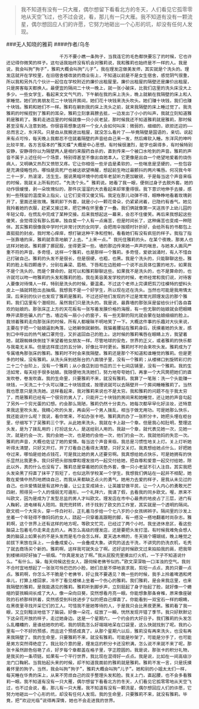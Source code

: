 > 我不知道有没有一只大雁，偶尔想留下看看北方的冬天，人们看见它孤零零地从天空飞过，也不过会说，看，那儿有一只大雁。我不知道有没有一颗流星，偶尔想回应人们的许愿，它努力地砸出一个心形的坑，却没有任何人发现。

###无人知晓的雅莉
####作者/乌冬

						千万不要小瞧一条狗子，当我连它的毛色都快要忘了的时候，它也许还记得你微笑的样子。这句话我始终没有机会对雅莉说，我和雅莉也始终是不一样的人。我是说，我会叫狗“狗子”，雅莉大概会叫狗“儿子”。我在理发店做美发师，其实就是个洗头的。理发店就开在学校里，在旧宿舍楼改装的商业街上，不知道以前是不是女生宿舍，感觉阴气很重，所以我和另外几个伙计一起住在学校附近的廉价出租屋里。廉价出租屋的隔壁还是廉价出租屋，只是房客每天都换人。最便宜的隔间二十块一晚上，就一张小破床，比我们店里的洗头床没大上多少。一些女学生，看起来文文气气的，下午躺在我的床上洗头，晚上就躺在我隔壁的床上和人家睡觉。她们的男朋友花二十块钱开房间，她们花十块钱来洗头吹头。她们赚十块钱，我们也赚十块钱。雅莉和她们不一样。雅莉在躺到我的床上洗头之前，就来我隔壁的床上睡过觉了。我洗雅莉的时候捏到了雅莉的耳朵，雅莉立刻拿肩膀去抵，一边发出了小小的叫声，我就立刻知道雅莉是雅莉了。雅莉走进店里的时候就像一只小灰老鼠，那时候我还不知道雅莉就是雅莉，那时候甚至没有人注意到她。你很容易想象这样一个女人会如何叫床：微弱的，细细的，欲拒还迎的——总而言之，东洋风。只是自从我搬进出租屋，就没怎么看片了——毕竟隔壁是国语的，亲切。说起来有点可怜，每天晚上我都忍不住就着隔壁的声音给自己来一发，然后瘫软入睡。东洋风的呻吟比较平常，各方言版本的“雅灭蝶”大概是中心思想。有时候很激烈，脏字也飙得多，有时候特别安静，安静得你以为隔壁两人是相约来服药自杀的，直到传来一个被口水呛到的声音。雅莉的声音不属于上述任何一个场景，特别得甚至不像出自她本人。它更像是出自一个绝望地爱着的烧伤病人，又明确又热烈又愤怒又疼。它让你相信一些牙齿是柔软的，一些喘息是坚硬的，一些包容是充满侵略性的。哪怕是具死尸也被这欲望唤醒，想起前生吻过最颤抖的两片嘴唇。何况我今年二十一岁，热滚滚，活生生。据说黑暗环境中的成年老鼠听力更加敏锐，于是每当这个声音来临的时候，我就关上所有的灯。“先洗个头。” 雅莉说。她看了我一眼，便侧过身子去脱外套。她的动作很缓慢，剥一朵玫瑰似的，那件灰溜溜的大衣看起来却笨重得很。我下意识地伸手去接，感到一些残留的温度染上指尖，让它们变得又傻又钝。我定在那儿动弹不得，眼睁睁地看着玫瑰剥开了，里面还是玫瑰。雅莉卸下外套，就是小小一颗花骨朵，仍紧紧闭着，已隐约有香气。她见我拎着她的衣服，赶紧又接过来，把它捧在怀里叠了一叠。我们俩就像第一天送孩子上幼儿园的年轻父母，在慌乱中完成了某种交接。后来我想起这一幕来，会忍不住傻笑。再后来我想起这些傻笑，会觉得没有那么孤单。独自爱一个人有一点痛苦，但是时间长了，这种痛苦也变成一种陪伴。其实雅莉很像我中学时代非常讨厌的女同学，会把雨伞按顺时针折好，会给所有的书都包上直挺挺的封皮。我时常心痒痒，想打破这种干净和控制，看看她们有没有疯狂的样子。我指了指一张靠墙的床，雅莉就乖乖地躺了上去。“上来一点。” 我托住雅莉的头。在某个夜晚，那男人也这样对她说。雅莉挪了挪屁股，坐得更深一些。墙的那边传来她一声声的喘息，与她本人画风严重不符的声音。多奇怪，这样一个雅莉，也是那样一个雅莉。多奇怪，爱欲汹涌时，有人不惜自己打破自己。雅莉的头发不是很长，但是很硬，也粗，也黑。我是个洗头的，只能聊聊这些。雅莉的脸上有四颗痦子，分别在鼻梁、眉梢、下唇和左边脸颊一个说不出具体位置的地方。如果我不是个洗头的，而是个算命的，就可以和雅莉聊聊这些。如果我不是洗头的，也不是算命的，也许就可以吻一吻雅莉的头发和雅莉的脸。我在美容美发学校的时候，老师经常和我们说，对待客人要像对待情人一样，特别是洗头的时候，要温柔。不过这个老师上完课把剪刀往模特的塑料头皮上一插就转脸出去抽烟。我想我不是一个好学生，所以现在还在洗头。当然也可能是我用情太深。后来别的伙计也发现了雅莉是雅莉。不过还好他们发现的不过是常常光顾理发店的那个雅莉。我们店里有个潜规则，虽然我们只是洗头的。我是说，最靠墙的那张床是留给伙计们各自喜欢的姑娘的。那张床正上方的天花板有一张写着发膜价格的海报，有一些无聊的姑娘就会把眼睛睁开读那些骗人的广告。墙边有一扇小小的窗子，有一些无聊的阳光就会蒙在姑娘细细的脸上。我领着雅莉走向那张床的时候，所有人都暧昧不明地笑了一下。大概这件事的乐趣对大伙来说，主要在于把一个姑娘逼到角落，让她躺倒就躺倒。我猫着腰站在雅莉身后，抚摸着她的头发，感到口中呼出的热气被口罩兜住，又折返回自己的脸上。这时候的雅莉嘴唇在眼睛上方，我望着她，就跟蜘蛛侠倒挂下来望着他女朋友一样。尽管地球的安危，世界的正义，或者雅莉的快乐都与我毫无关系。但是这样度过的五分钟，好像比平时更长。雅莉时不时会来吹头发。雅莉成为了专属墙角那张床的雅莉。雅莉时不时会来我隔壁。雅莉还是那个不知道和谁睡觉的雅莉。但是更多的时候，没有雅莉。从洗头床到结账台的八面镜子里，没有一个雅莉；从楼梯口到旋转彩灯的二十二个台阶上，没有一个雅莉；从小食店到旧书店的三十七间店铺里，没有一个雅莉。我的生活如常，每天经手很多姑娘。我随便地洗洗她们，努力地夸夸她们，再拿一个大风筒把她们的直发吹卷，卷发吹直。我的生命里，只要雅莉不来，就没有雅莉。我算了一笔账：洗一个头能赚一块钱，一天洗二十个头可以赚二十块钱提成，按理说就可以去隔壁开一个房间睡睡雅莉了。当然我也愿意只是洗洗她。这样看起来，我对雅莉来说也不是太穷。我和雅莉的问题不在于我太穷了，而是雅莉已经有一个很穷的男人了，只能开二十块钱的房间来和她睡觉，还让她的声音勾起了另外一个穷光蛋的幻想。约会那么简陋，雅莉仍然十分卖力。她每次都早早化好淡妆，还特意来我这里吹头发。我精心吹的头发，再由另一个男人拨乱，相当于做无用功。可是她那么快乐，我还能说什么呢？我说，看你常来，不如办张卡吧。雅莉真的办了一张积分卡，她把头埋在柜台里，仔细写下了吴雅莉三个字。从此她来洗头，我就在卡上敲一个章。但是我心知肚明，整理这头发，是为了拨乱用的；打扮这女人，是送给别人用的。我敲一个章，就代表见她一次，见她一次，就是约会一次，我约会她一次，也是她约会他一次，他们约会一次，我就他妈的失恋一次。雅莉的声音，大概也佐证了她的爱情。每当这个声音来临，我总是习惯性地关上灯。关上灯听她听得太清楚，只好又开灯。开了灯看自己看得太清楚，只好又关灯。我真想给她点什么，好把她夺过来，哪怕是给她点钱花，可是我比她的男人还要穷啊。我真想给她点快乐，可是她拥有的快乐显然比我更多。我只好把头部按摩和理发技巧一起交付给她，把自尊和爱意一起交付给她，除此以外，真的什么也没有了。雅莉总是穿着她的灰色外套，像一只小老鼠不引人注目。其实我把头发染黑了捋直了抹平了剪短了，也似这所学校某一个学生。我想我们俩站在一起并不相配，她敢在爱情中热烈地燃烧自己，而我从来都缺乏点火的勇气。她用力去爱的样子，是我从未见过的自己。也许爱情就是有这种力量，让公主变成骑士，让英雄甘做平民，让一个人内心的勇敢光芒四射，照得另一个人的懦弱无可遁形。一个礼拜六，我请了假，去看我的同乡欧文。喔，原来不叫欧文，因为是成为了发型总监的男人才叫欧文。理发店在市中心最贵的地皮占了三层，进门有人鞠躬，进电梯有人陪同。我兜兜转转，终于找到了欧文的工作室，其实就是一个透明的隔间。欧文梳一个大背头，穿一件白衬衫，正扎着马步给一个七八岁的小女孩绑辫子。隔间里的沙发上坐着一个年轻得不像妈妈的女人，跷起一只穿着高跟鞋的脚，有一搭没一搭地翻着时尚杂志。雅莉啊，这个世界上还有这样的地方呢。等欧文忙完，已经过了两个小时。我坐进休息区，看这些脑袋上包着毛巾走来走去的人。再怎么高级的理发店，还是要把头发打湿。有时候我难免会想人类的脑袋上如果长的不是头发而是毛巾会怎么样。夏天选木棉的，冬天搞个珊瑚绒，晚上睡觉之前拔下来放在床上，一会叠成爱心，一会叠成大象。讲究的送去干洗，不讲究的扔洗衣机，毛秃了就去商场买个新的。雅莉啊，这样我可就失业了啊。还好这时候欧文过来拍拍我的肩，把我带到楼梯间好好抽了一顿烟。“你真是发达了啊。”我从屁股兜里摸出打火机，一下子不知道说什么。“有什么，操，每天伺候这些女人，跟伺候老佛爷似的。”欧文深深吸一口浑浊的空气。我则不合时宜地想起了一张张可怜巴巴的小脸，她们总是不停地哀求我，剪短一点点，真的只要一点点。雅莉啊，你怎么不干脆是个老佛爷，好让我不要遇见？晚一些的时候，我手上拎着啤酒和烤串儿，打算上楼回家，冷不丁看见楼梯上坐着一个伤心的雅莉。我们雅莉，是会来我店里，也来我隔壁的雅莉，是我能遇见的雅莉。雅莉听到脚步声，立刻挺起了身子抬起了脸，就好像一个蜷缩的婴孩瞬间长成了大人，像一朵向日葵，突然想看月亮一眼。你能想象那条脊椎，原来像座破败的石桥那样拱着，突然感受到科技进步了似的把自己撑直了。你能看到一双宝石一样的眼睛，在黑夜里寻找开采它们的工人。可惜我不是她等待的人，于是我只会比黑夜更黑。雅莉看了我一眼，又立刻黯淡地低下了脑袋。好像一朵花，绽放了一瞬，恍然发现开错了季节。我只好默默记下这朵花开放的样子，走过她身边。这是一个星期六，一个约会的大好日子。我们雅莉的头发怎么乱糟糟的，是谁给她吹的呢。我的钥匙怎么好端端地呆在口袋里，这么快就找到了呢。我的心里有一个不好的预感，而且这个预感成真了。从那个星期六以后，雅莉没有再来洗头，也没有再来我隔壁了。我的生命里，只要雅莉不来，就没有雅莉。可能是吵架了，可能是分手了，也可能是男方突然得绝症了。我比较介意的是，理发店的积分卡还没积满，怎么说不来就不来了呢。那张卡虽然颜色俗艳了点，好歹每个章都盖在格子里，字正腔圆的。我是说，那张卡的积分礼物，是我买的一条项链。如果有一个平行世界，我比现在混得好一点点。我是说，比如在一间高级沙龙门口鞠躬。当我抬起头来的时候，却不知道我面前的雅莉就是雅莉。雅莉不发一言，只是抚摸着怀里的狗子。当然，我会叫狗“狗子”，雅莉大概会叫狗“儿子”。她和别的小姐太太们一样，每天睡在华贵的床上，从来不劳烦自己的双手整理头发和脸。我关上门，直起腰，也不会多看雅莉一眼。我不知道有没有一只大雁，偶尔想留下看看北方的冬天，人们看见它孤零零地从天空飞过，也不过会说，看，那儿有一只大雁。我不知道有没有一颗流星，偶尔想回应人们的许愿，它努力地砸出一个心形的坑，却没有任何人发现。我的生命里，只要雅莉不来，就没有雅莉。毕竟，把“欢迎光临”说得再深情，她也不会走进我的世界。			  		